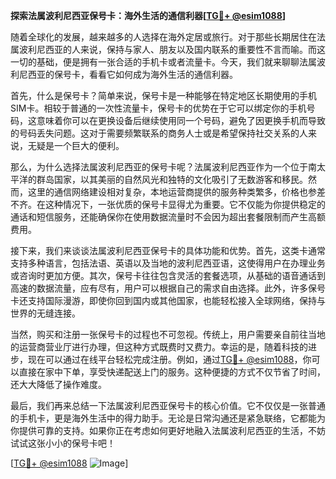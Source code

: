 **探索法属波利尼西亚保号卡：海外生活的通信利器[[TG💪+ @esim1088](https://t.me/s/esim1088)]**

随着全球化的发展，越来越多的人选择在海外定居或旅行。对于那些长期居住在法属波利尼西亚的人来说，保持与家人、朋友以及国内联系的重要性不言而喻。而这一切的基础，便是拥有一张合适的手机卡或者流量卡。今天，我们就来聊聊法属波利尼西亚的保号卡，看看它如何成为海外生活的通信利器。

首先，什么是保号卡？简单来说，保号卡是一种能够在特定地区长期使用的手机SIM卡。相较于普通的一次性流量卡，保号卡的优势在于它可以绑定你的手机号码，这意味着你可以在更换设备后继续使用同一个号码，避免了因更换手机而导致的号码丢失问题。这对于需要频繁联系的商务人士或是希望保持社交关系的人来说，无疑是一个巨大的便利。

那么，为什么选择法属波利尼西亚的保号卡呢？法属波利尼西亚作为一个位于南太平洋的群岛国家，以其美丽的自然风光和独特的文化吸引了无数游客和移民。然而，这里的通信网络建设相对复杂，本地运营商提供的服务种类繁多，价格也参差不齐。在这种情况下，一张优质的保号卡显得尤为重要。它不仅能为你提供稳定的通话和短信服务，还能确保你在使用数据流量时不会因为超出套餐限制而产生高额费用。

接下来，我们来谈谈法属波利尼西亚保号卡的具体功能和优势。首先，这类卡通常支持多种语言，包括法语、英语以及当地的波利尼西亚语，这使得用户在办理业务或咨询时更加方便。其次，保号卡往往包含灵活的套餐选项，从基础的语音通话到高速的数据流量，应有尽有，用户可以根据自己的需求自由选择。此外，许多保号卡还支持国际漫游，即使你回到国内或其他国家，也能轻松接入全球网络，保持与世界的无缝连接。

当然，购买和注册一张保号卡的过程也不可忽视。传统上，用户需要亲自前往当地的运营商营业厅进行办理，但这种方式既费时又费力。幸运的是，随着科技的进步，现在可以通过在线平台轻松完成注册。例如，通过[TG💪+ @esim1088](https://t.me/s/esim1088)，你可以直接在家中下单，享受快递配送上门的服务。这种便捷的方式不仅节省了时间，还大大降低了操作难度。

最后，我们再来总结一下法属波利尼西亚保号卡的核心价值。它不仅仅是一张普通的手机卡，更是海外生活中的得力助手。无论是日常沟通还是紧急联络，它都能为你提供可靠的支持。如果你正在考虑如何更好地融入法属波利尼西亚的生活，不妨试试这张小小的保号卡吧！

[[TG💪+ @esim1088](https://t.me/s/esim1088) ![Image](https://i.postimg.cc/4NQfJmqS/Snipaste-2025-05-13-00-14-12.png)]